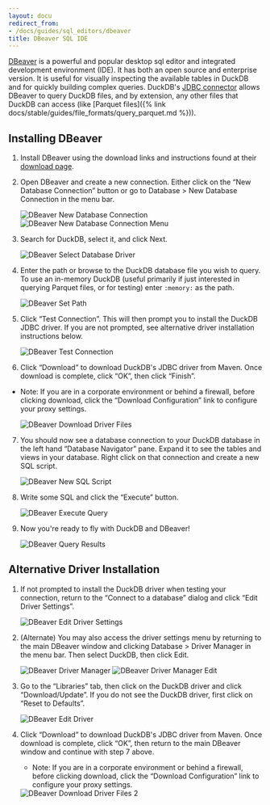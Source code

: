 ```yaml
---
layout: docu
redirect_from:
- /docs/guides/sql_editors/dbeaver
title: DBeaver SQL IDE
---
```


[DBeaver](https://dbeaver.io/) is a powerful and popular desktop sql editor and integrated development environment (IDE). It has both an open source and enterprise version. It is useful for visually inspecting the available tables in DuckDB and for quickly building complex queries. DuckDB's [JDBC connector](https://search.maven.org/artifact/org.duckdb/duckdb_jdbc) allows DBeaver to query DuckDB files, and by extension, any other files that DuckDB can access (like [Parquet files]({% link docs/stable/guides/file_formats/query_parquet.md %})).

## Installing DBeaver

1. Install DBeaver using the download links and instructions found at their [download page](https://dbeaver.io/download/).

2. Open DBeaver and create a new connection. Either click on the “New Database Connection” button or go to Database > New Database Connection in the menu bar.

    <img src="/images/guides/DBeaver_new_database_connection.png" alt="DBeaver New Database Connection" title="DBeaver New Database Connection"/>
    <img src="/images/guides/DBeaver_new_database_connection_menu.png" alt="DBeaver New Database Connection Menu" title="DBeaver New Database Connection Menu"/>

3. Search for DuckDB, select it, and click Next.

    <img src="/images/guides/DBeaver_select_database_driver.png" alt="DBeaver Select Database Driver" title="DBeaver Select Database Driver"/>

4. Enter the path or browse to the DuckDB database file you wish to query. To use an in-memory DuckDB (useful primarily if just interested in querying Parquet files, or for testing) enter `:memory:` as the path.

    <img src="/images/guides/DBeaver_connection_settings_path.png" alt="DBeaver Set Path" title="DBeaver Set Path"/>

5. Click “Test Connection”. This will then prompt you to install the DuckDB JDBC driver. If you are not prompted, see alternative driver installation instructions below.

    <img src="/images/guides/DBeaver_connection_settings_test_connection.png" alt="DBeaver Test Connection" title="DBeaver Test Connection"/>

6. Click “Download” to download DuckDB's JDBC driver from Maven. Once download is complete, click “OK”, then click “Finish”.
* Note: If you are in a corporate environment or behind a firewall, before clicking download, click the “Download Configuration” link to configure your proxy settings.

    <img src="/images/guides/DBeaver_download_driver_files.png" alt="DBeaver Download Driver Files" title="DBeaver Download Driver Files"/>

7. You should now see a database connection to your DuckDB database in the left hand “Database Navigator” pane. Expand it to see the tables and views in your database. Right click on that connection and create a new SQL script.

    <img src="/images/guides/DBeaver_new_sql_script.png" alt="DBeaver New SQL Script" title="DBeaver New SQL Script"/>

8. Write some SQL and click the “Execute” button.

    <img src="/images/guides/DBeaver_execute_query.png" alt="DBeaver Execute Query" title="DBeaver Execute Query"/>

9. Now you're ready to fly with DuckDB and DBeaver!

    <img src="/images/guides/DBeaver_query_results.png" alt="DBeaver Query Results" title="DBeaver Query Results"/>

## Alternative Driver Installation

1. If not prompted to install the DuckDB driver when testing your connection, return to the “Connect to a database” dialog and click “Edit Driver Settings”.

    <img src="/images/guides/DBeaver_edit_driver_settings.png" alt="DBeaver Edit Driver Settings" title="DBeaver Edit Driver Settings"/>

2. (Alternate) You may also access the driver settings menu by returning to the main DBeaver window and clicking Database > Driver Manager in the menu bar. Then select DuckDB, then click Edit.

    <img src="/images/guides/DBeaver_driver_manager.png" alt="DBeaver Driver Manager" title="DBeaver Driver Manager"/>
    <img src="/images/guides/DBeaver_driver_manager_edit.png" alt="DBeaver Driver Manager Edit" title="DBeaver Driver Manager Edit"/>

3. Go to the “Libraries” tab, then click on the DuckDB driver and click “Download/Update”. If you do not see the DuckDB driver, first click on “Reset to Defaults”.

    <img src="/images/guides/DBeaver_edit_driver_duckdb.png" alt="DBeaver Edit Driver" title="DBeaver Edit Driver"/>

4. Click “Download” to download DuckDB's JDBC driver from Maven. Once download is complete, click “OK”, then return to the main DBeaver window and continue with step 7 above.

    * Note: If you are in a corporate environment or behind a firewall, before clicking download, click the “Download Configuration” link to configure your proxy settings.

    <img src="/images/guides/DBeaver_download_driver_files_from_driver_settings.png" alt="DBeaver Download Driver Files 2" title="DBeaver Download Driver Files 2" />
